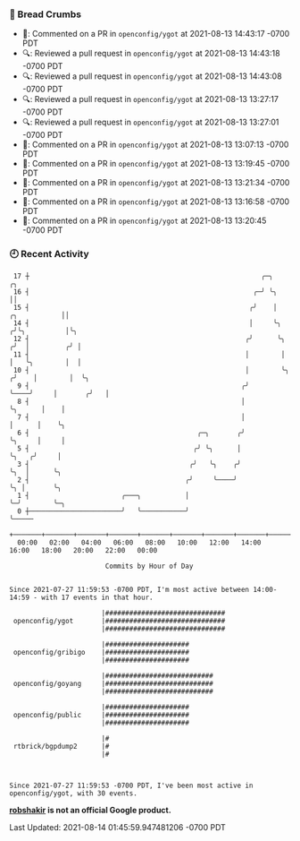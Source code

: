### 🍞 Bread Crumbs

 * 💬: Commented on a PR in  `openconfig/ygot` at 2021-08-13 14:43:17 -0700 PDT
 * 🔍: Reviewed a pull request in  `openconfig/ygot` at 2021-08-13 14:43:18 -0700 PDT
 * 🔍: Reviewed a pull request in  `openconfig/ygot` at 2021-08-13 14:43:08 -0700 PDT
 * 🔍: Reviewed a pull request in  `openconfig/ygot` at 2021-08-13 13:27:17 -0700 PDT
 * 🔍: Reviewed a pull request in  `openconfig/ygot` at 2021-08-13 13:27:01 -0700 PDT
 * 💬: Commented on a PR in  `openconfig/ygot` at 2021-08-13 13:07:13 -0700 PDT
 * 💬: Commented on a PR in  `openconfig/ygot` at 2021-08-13 13:19:45 -0700 PDT
 * 💬: Commented on a PR in  `openconfig/ygot` at 2021-08-13 13:21:34 -0700 PDT
 * 💬: Commented on a PR in  `openconfig/ygot` at 2021-08-13 13:16:58 -0700 PDT
 * 💬: Commented on a PR in  `openconfig/ygot` at 2021-08-13 13:20:45 -0700 PDT

### 🕘 Recent Activity
```
 17 ┼                                                          ╭─╮                        ╭╮
 16 ┤                                                        ╭─╯ ╰╮                       ││
 15 ┤                                                       ╭╯    │          ╭╮           ││
 14 ┤                                                       │     ╰╮        ╭╯╰╮          │╰╮
 12 ┤                                                      ╭╯      ╰╮      ╭╯  │         ╭╯ │
 11 ┤                                                      │        │      │   ╰╮        │  │
 10 ┤                                                      │        ╰╮    ╭╯    │        │  ╰╮
  9 ┤                                                     ╭╯         ╰────╯     │       ╭╯   │
  8 ┤                                                     │                     ╰╮      │    │
  7 ┤                                                     │                      │      │    ╰╮
  6 ┤                                          ╭─╮       ╭╯                      ╰╮     │     │
  5 ┤                                         ╭╯ ╰╮      │                        ╰╮   ╭╯     │
  3 ┤                                        ╭╯   ╰╮    ╭╯                         ╰╮  │      ╰╮
  2 ┤                                       ╭╯     ╰────╯                           ╰╮ │       ╰╮
  1 ┤                       ╭───╮           │                                        ╰─╯        ╰─╮
  0 ┼───────────────────────╯   ╰───────────╯                                                     ╰─────
    +───────+───────+───────+───────+───────+───────+───────+───────+───────+───────+───────+───────+────
  00:00   02:00   04:00   06:00   08:00   10:00   12:00   14:00   16:00   18:00   20:00   22:00   00:00   

						Commits by Hour of Day


Since 2021-07-27 11:59:53 -0700 PDT, I'm most active between 14:00-14:59 - with 17 events in that hour.

```



```
                       |##############################
 openconfig/ygot       |##############################
                       |##############################

                       |#####################
 openconfig/gribigo    |#####################
                       |#####################

                       |###########################
 openconfig/goyang     |###########################
                       |###########################

                       |#####################
 openconfig/public     |#####################
                       |#####################

                       |#
 rtbrick/bgpdump2      |#
                       |#



Since 2021-07-27 11:59:53 -0700 PDT, I've been most active in openconfig/ygot, with 30 events.

```
**[robshakir](mailto:robjs@google.com) is not an official Google product.**  


Last Updated: 2021-08-14 01:45:59.947481206 -0700 PDT
